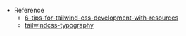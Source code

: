 - Reference
  - [6-tips-for-tailwind-css-development-with-resources](https://dev.to/joserfelix/6-tips-for-tailwind-css-development-with-resources-33i4)
  - [tailwindcss-typography](https://github.com/tailwindlabs/tailwindcss-typography)